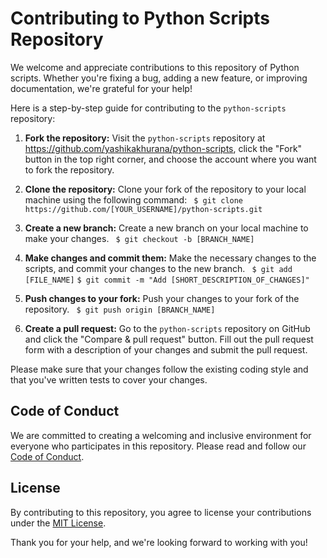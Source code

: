 # Contributing to Python Scripts Repository

We welcome and appreciate contributions to this repository of Python scripts. Whether you're fixing a bug, adding a new feature, or improving documentation, we're grateful for your help!

Here is a step-by-step guide for contributing to the `python-scripts` repository:

1. **Fork the repository:** Visit the `python-scripts` repository at https://github.com/yashikakhurana/python-scripts, click the "Fork" button in the top right corner, and choose the account where you want to fork the repository.

2. **Clone the repository:** Clone your fork of the repository to your local machine using the following command:
   ` $ git clone https://github.com/[YOUR_USERNAME]/python-scripts.git`

3. **Create a new branch:** Create a new branch on your local machine to make your changes.
   ` $ git checkout -b [BRANCH_NAME]`

4. **Make changes and commit them:** Make the necessary changes to the scripts, and commit your changes to the new branch.
   ` $ git add [FILE_NAME]`
   `$ git commit -m "Add [SHORT_DESCRIPTION_OF_CHANGES]"`

5. **Push changes to your fork:** Push your changes to your fork of the repository.
   ` $ git push origin [BRANCH_NAME]`

6. **Create a pull request:** Go to the `python-scripts` repository on GitHub and click the "Compare & pull request" button. Fill out the pull request form with a description of your changes and submit the pull request.

Please make sure that your changes follow the existing coding style and that you've written tests to cover your changes.

## Code of Conduct

We are committed to creating a welcoming and inclusive environment for everyone who participates in this repository. Please read and follow our [Code of Conduct](CODE_OF_CONDUCT.md).

## License

By contributing to this repository, you agree to license your contributions under the [MIT License](LICENSE).

Thank you for your help, and we're looking forward to working with you!
